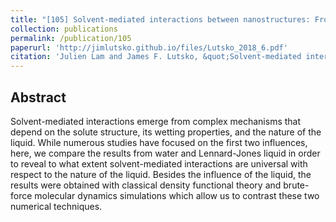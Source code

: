 ```yaml
---
title: "[105] Solvent-mediated interactions between nanostructures: From water to Lennard-Jones liquid"
collection: publications
permalink: /publication/105
paperurl: 'http://jimlutsko.github.io/files/Lutsko_2018_6.pdf'
citation: 'Julien Lam and James F. Lutsko, &quot;Solvent-mediated interactions between nanostructures: From water to Lennard-Jones liquid&quot;, <i>J. of Chemical Physics</i>, <strong>149</strong>, 134703 (2018)'
---
```

Abstract
---
Solvent-mediated interactions emerge from complex mechanisms that depend on the solute structure, its wetting properties, and the nature of the liquid. While numerous studies have focused on the first two influences, here, we compare the results from water and Lennard-Jones liquid in order to reveal to what extent solvent-mediated interactions are universal with respect to the nature of the liquid. Besides the influence of the liquid, the results were obtained with classical density functional theory and brute-force molecular dynamics simulations which allow us to contrast these two numerical techniques.
